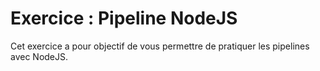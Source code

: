 # Exercice : Pipeline NodeJS
Cet exercice a pour objectif de vous permettre de pratiquer les pipelines avec NodeJS.
